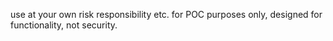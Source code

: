 use at your own risk responsibility etc.  for POC purposes only, designed for functionality, not security.